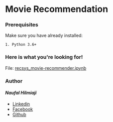 # Movie Recommendation

### Prerequisites
Make sure you have already installed:

```
1. Python 3.6+
```
### Here is what you're looking for!

File: [recsys_movie-recommender.ipynb](https://github.com/naufalhilmiaji/recsys_movie-recommendation/blob/main/recsys_movie-recommender.ipynb)

### Author
#### _Naufal Hilmiaji_
* [Linkedin](https://www.linkedin.com/in/naufalhilmiaji/)
* [Facebook](https://www.facebook.com/naufal.hilmiaji)
* [Github](https://github.com/naufalhilmiaji)





















